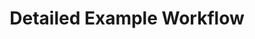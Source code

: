 ---
layout: default
title: Detailed Example Workflow
nav_order: 4
has_children: true
permalink: /detailed-example-workflow
---